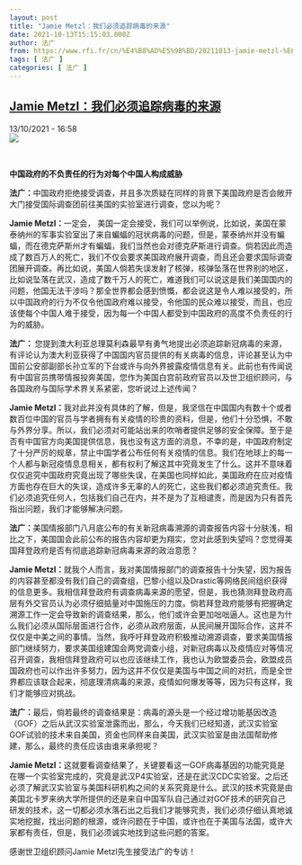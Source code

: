 ```yaml
---
layout: post
title: "Jamie Metzl：我们必须追踪病毒的来源"
date: 2021-10-13T15:15:03.000Z
author: 法广
from: https://www.rfi.fr/cn/%E4%B8%AD%E5%9B%BD/20211013-jamie-metzl-%E6%88%91%E4%BB%AC%E5%BF%85%E9%A1%BB%E8%BF%BD%E8%B8%AA%E7%97%85%E6%AF%92%E7%9A%84%E6%9D%A5%E6%BA%90
tags: [ 法广 ]
categories: [ 法广 ]
---
```

<!--1634138103000-->
[Jamie Metzl：我们必须追踪病毒的来源](https://www.rfi.fr/cn/%E4%B8%AD%E5%9B%BD/20211013-jamie-metzl-%E6%88%91%E4%BB%AC%E5%BF%85%E9%A1%BB%E8%BF%BD%E8%B8%AA%E7%97%85%E6%AF%92%E7%9A%84%E6%9D%A5%E6%BA%90)
------

<div>
<div>13/10/2021 - 16:58</div><img src="https://s.rfi.fr/media/display/068e76fa-2c35-11ec-9988-005056a97e36/thumbnail_1634136422494.jpg"><div >                    <p> </p><p><strong>中国政府的不负责任的行为对每个中国人构成威胁</strong></p><p><strong>法广：</strong>中国政府拒绝接受调查，并且多次质疑在同样的背景下美国政府是否会敞开大门接受国际调查团前往美国的实验室进行调查，您以为呢？</p><p><strong>Jamie Metzl：</strong>一定会， 美国一定会接受，我们可以举例说，比如说，美国在蒙泰纳州的军事实验室出了来自蝙蝠的冠状病毒的问题，但是，蒙泰纳州并没有蝙蝠，而在德克萨斯州才有蝙蝠，我们当然也会对德克萨斯进行调查。倘若因此而造成了数百万人的死亡，我们不仅会要求美国政府展开调查，而且还会要求国际调查团展开调查。再比如说，美国人倘若失误发射了核弹，核弹坠落在世界别的地区，比如说坠落在武汉，造成了数千万人的死亡，难道我们可以说这是我们美国国内的问题，他国无法干涉吗？那全世界都会感到愤慨，都会说这是令人难以接受的，所以中国政府的行为不仅令他国政府难以接受，令他国的民众难以接受，而且，也应该使每个中国人难于接受，因为每一个中国人都受到中国政府的高度不负责任的行为的威胁。</p><p><strong>法广： </strong>您提到澳大利亚总理莫利森最早有勇气地提出必须追踪新冠病毒的来源，有评论认为澳大利亚获得了中国国内官员提供的有关病毒的信息，评论甚至认为中国前公安部副部长孙立军的下台或许与向外界披露疫情信息有关。此前也有传闻说有中国官员携带情报投奔美国，您作为美国白宫前政府官员以及世卫组织顾问，与各国政府与国际学术界关系紧密，您听说过上述传闻？</p><p><strong>Jamie Metzl：</strong>我对此并没有具体的了解，但是，我坚信在中国国内有数十个或者数百位中国的官员与学者拥有有关疫情的珍贵的资料，但是，他们十分恐惧，不敢与外界分享。所以，我们必须对可能站出来的吹哨者提供足够的安全保障。至于是否有中国官方向美国提供信息，我也没有这方面的消息，不幸的是，中国政府制定了十分严厉的规章，禁止中国学者公布任何有关疫情的信息。我们在地球上的每一个人都与新冠疫情息息相关，都有权利了解这其中究竟发生了什么。这并不意味着仅仅追究中国政府究竟出现了哪些失误，在美国也同样如此，美国政府在应对疫情方面也存在巨大的失误，造成许多无辜的人的死亡，这些我们都必须追究责任。我们必须追究任何人，包括我们自己在内，并不是为了互相谴责，而是因为只有首先指出问题，我们才能够解决问题。</p><p><strong>法广：</strong>美国情报部门八月底公布的有关新冠病毒溯源的调查报告内容十分肤浅，相比之下，美国国会此前公布的报告内容却更为翔实，您对此感到失望吗？您觉得美国拜登政府是否有彻底追踪新冠病毒来源的政治意愿？</p><p><strong>Jamie Metzl：</strong>就我个人而言，我对美国情报部门的调查报告十分失望，因为报告的内容甚至都没有我们自己的调查组，巴黎小组以及Drastic等网络民间组织获得的信息更多。我相信拜登政府有调查病毒来源的愿望，但是，我也猜测拜登政府高层有外交官员认为必须仔细掂量对中国施压的力度。倘若拜登政府能够有把握确定溯源工作一定会导致新的调查结果，那么，他们或许会更加咄咄逼人。这也是为什么我们必须从国际层面进行合作，必须从政府层面，从民间展开国际合作，这并不仅仅是中美之间的事情。当然，我呼吁拜登政府积极推动溯源调查，要求美国情报部门继续努力，要求美国组建国会两党调查小组，对新冠病毒以及疫情应对等情况召开调查，我相信拜登政府可以也应该继续工作，我也认为欧盟委员会，欧盟成员国政府也可以作出许多努力，因为这并不仅仅是美国与中国之间的对抗，而是全世界都应该联合起来，彻底理清病毒的来源，疫情如何爆发等等，因为只有这样，我们才能够应对挑战。</p><p><strong>法广：</strong>最后，倘若最终的调查结果是：病毒的源头是一个经过增功能基因改造（GOF）之后从武汉实验室泄露而出，那么，今天我们已经知道，武汉实验室GOF试验的技术来自美国，资金也同样来自美国，武汉实验室是由法国帮助修建，那么，最终的责任应该由谁来承担呢？</p><p><strong>Jamie Metzl：</strong>这就要看调查结果了，关键要看这一GOF病毒基因的功能究竟是在哪一个实验室完成的，究竟是武汉P4实验室，还是在武汉CDC实验室。之后还必须了解武汉实验室与美国科研机构之间的关系究竟是什么。武汉的技术究竟是由美国北卡罗来纳大学所提供的还是来自中国军队自己通过对GOF技术的研究自己研发的技术，这一切都必须水落石出之后我们才能够究责，我们必须仔细认真地诚实地挖掘，找出问题的根源，或许问题在于中国，或许也在于美国与法国，或许大家都有责任，但是，我们必须诚实地找到这些问题的答案。</p><p>感谢世卫组织顾问Jamie Metzl先生接受法广的专访！</p>                                            <div data-selfpromo-newsletter>    </div>    <div data-selfpromo-app>    </div>                </div>
</div>
